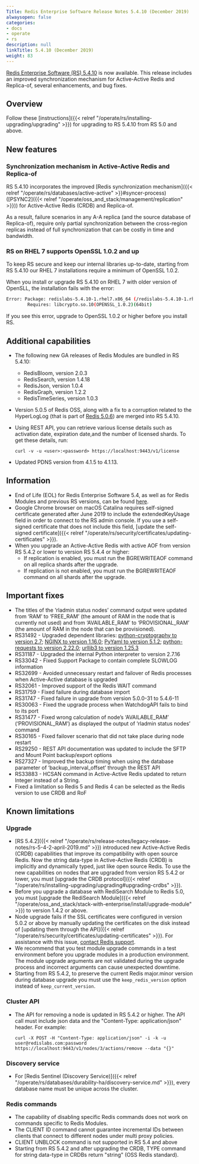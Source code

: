 ```yaml
---
Title: Redis Enterprise Software Release Notes 5.4.10 (December 2019)
alwaysopen: false
categories:
- docs
- operate
- rs
description: null
linkTitle: 5.4.10 (December 2019)
weight: 83
---
```


[Redis Enterprise Software (RS) 5.4.10](https://redislabs.com/redis-enterprise/software/downloads/#downloads) is now available.
This release includes an improved synchronization mechanism for Active-Active Redis and Replica-of, several enhancements, and bug fixes.

## Overview

Follow these [instructions]({{< relref "/operate/rs/installing-upgrading/upgrading" >}}) for upgrading to RS 5.4.10 from RS 5.0 and above.

## New features

### Synchronization mechanism in Active-Active Redis and Replica-of

RS 5.4.10 incorporates the improved [Redis synchronization mechanism]({{< relref "/operate/rs/databases/active-active" >}}#syncer-process) ([PSYNC2]({{< relref "/operate/oss_and_stack/management/replication" >}})) for Active-Active Redis (CRDB) and Replica-of.

As a result, failure scenarios in any A-A replica (and the source database of Replica-of), require only partial synchronization between the cross-region replicas instead of full synchronization that can be costly in time and bandwidth.

### RS on RHEL 7 supports OpenSSL 1.0.2 and up

To keep RS secure and keep our internal libraries up-to-date, starting from RS 5.4.10 our RHEL 7 installations require a minimum of OpenSSL 1.0.2.

When you install or upgrade RS 5.4.10 on RHEL 7 with older version of OpenSLL, the installation fails with the error:

```sh
Error: Package: redislabs-5.4.10-1.rhel7.x86_64 (/redislabs-5.4.10-1.rhel7.x86_64)
        Requires: libcrypto.so.10(OPENSSL_1.0.2)(64bit)
```

If you see this error, upgrade to OpenSSL 1.0.2 or higher before you install RS.

## Additional capabilities

- The following new GA releases of Redis Modules are bundled in RS 5.4.10:
    - RedisBloom, version 2.0.3
    - RedisSearch, version 1.4.18
    - RedisJson, version 1.0.4
    - RedisGraph, version 1.2.2
    - RedisTimeSeries, version 1.0.3
- Version 5.0.5 of Redis OSS, along with a fix to a corruption related to the HyperLogLog (that is part of [Redis 5.0.6](https://raw.githubusercontent.com/antirez/redis/5.0/00-RELEASENOTES)) are merged into RS 5.4.10.
- Using REST API, you can retrieve various license details such as activation date, expiration date,and the number of licensed shards. To get these details, run:

    `curl -v -u <user>:<password> https://localhost:9443/v1/license`

- Updated PDNS version from 4.1.5 to 4.1.13.

## Information

- End of Life (EOL) for Redis Enterprise Software 5.4, as well as for Redis Modules and previous RS versions, can be found [here](https://docs.redis.com/latest/rs/installing-upgrading/product-lifecycle).
- Google Chrome browser on macOS Catalina requires self-signed certificate generated after June 2019 to include the extendedKeyUsage field in order to connect to the RS admin console.
    If you use a self-signed certificate that does not include this field, [update the self-signed certificate]({{< relref "/operate/rs/security/certificates/updating-certificates" >}}).
- When you upgrade an Active-Active Redis with active AOF from version RS 5.4.2 or lower to version RS 5.4.4 or higher:
    - If replication is enabled, you must run the BGREWRITEAOF command on all replica shards after the upgrade.
    - If replication is not enabled, you must run the BGREWRITEAOF command on all shards after the upgrade.

## Important fixes

- The titles of the ‘rladmin status nodes’ command output were updated from ‘RAM’ to ‘FREE_RAM’ (the amount of RAM in the node that is currently not used) and from ‘AVAILABLE_RAM’ to ‘PROVISIONAL_RAM’ (the amount of RAM in the node that can be provisioned).
- RS31492 - Upgraded dependent libraries: [python-cryptography to version 2.7](https://github.com/redislabsdev/Redis-Enterprise/pull/4209/commits/3b5a408696b91a0b545f670ce35bb920d5a4beb4); [NGINX to version 1.16.0](https://github.com/redislabsdev/Redis-Enterprise/pull/4209/commits/4ab171d4467bd91c6b38cec81da3c52a6113a787); [PyYaml to version 5.1.2](https://github.com/redislabsdev/Redis-Enterprise/pull/4209/commits/11e814ae0d14c85b248bc7451edbbbcb71f3858f); [python-requests to version 2.22.0](https://github.com/redislabsdev/Redis-Enterprise/pull/4209/commits/0e2ab74b4e2b2dc9872a86fbdb5593f5354eb103); [urllib3 to version 1.25.3](https://github.com/redislabsdev/Redis-Enterprise/pull/4209/commits/038e44163d7dc1fed4e3b67cb252a84583c2f44a)
- RS31187 - Upgraded the internal Python interpreter to version 2.7.16
- RS33042 - Fixed Support Package to contain complete SLOWLOG information
- RS32699 - Avoided unnecessary restart and failover of Redis processes when Active-Active database is upgraded
- RS32061 - Improved support of the Redis WAIT command
- RS31759 - Fixed failure during database import
- RS31747 - Fixed failure in upgrade from version 5.0.0-31 to 5.4.6-11
- RS30063 - Fixed the upgrade process when WatchdogAPI fails to bind to its port
- RS31477 - Fixed wrong calculation of node’s ‘AVAILABLE_RAM’ (‘PROVISIONAL_RAM’) as displayed the output of ‘rladmin status nodes’ command
- RS30165 - Fixed failover scenario that did not take place during node restart
- RS29250 - REST API documentation was updated to include the SFTP and Mount Point backup/export options
- RS27327 - Improved the backup timing when using the database parameter of ‘backup_interval_offset’ through the REST API
- RS33883 - HCSAN command in Active-Active Redis updated to return Integer instead of a String.
- Fixed a limitation so Redis 5 and Redis 4 can be selected as the Redis version to use CRDB and RoF

## Known limitations

### Upgrade

- [RS 5.4.2]({{< relref "/operate/rs/release-notes/legacy-release-notes/rs-5-4-2-april-2019.md" >}}) introduced new Active-Active Redis (CRDB) capabilities
    that improve its compatibility with open source Redis.
    Now the string data-type in Active-Active Redis (CRDB) is implicitly and dynamically typed, just like open source Redis.
    To use the new capabilities on nodes that are upgraded from version RS 5.4.2 or lower,
    you must [upgrade the CRDB protocol]({{< relref "/operate/rs/installing-upgrading/upgrading#upgrading-crdbs" >}}).
- Before you upgrade a database with RediSearch Module to Redis 5.0,
    you must [upgrade the RediSearch Module]({{< relref "/operate/oss_and_stack/stack-with-enterprise/install/upgrade-module" >}}) to version 1.4.2 or above.
- Node upgrade fails if the SSL certificates were configured in version 5.0.2 or above
    by manually updating the certificates on the disk instead of [updating them through the API]({{< relref "/operate/rs/security/certificates/updating-certificates" >}}).
    For assistance with this issue, [contact Redis support](https://redislabs.com/company/support/).
- We recommend that you test module upgrade commands in a test environment before you upgrade modules in a production environment.
    The module upgrade arguments are not validated during the upgrade process and incorrect arguments can cause unexpected downtime.
- Starting from RS 5.4.2, to preserve the current Redis major.minor version during database upgrade you must use the `keep_redis_version` option instead of `keep_current_version`.

### Cluster API

- The API for removing a node is updated in RS 5.4.2 or higher. The API call must include json data and the "Content-Type: application/json" header. For example:

    `curl -X POST -H "Content-Type: application/json" -i -k -u user@redislabs.com:password https://localhost:9443/v1/nodes/3/actions/remove --data "{}"`

### Discovery service

- For [Redis Sentinel (Discovery Service)]({{< relref "/operate/rs/databases/durability-ha/discovery-service.md" >}}), every database name must be unique across the cluster.

### Redis commands

- The capability of disabling specific Redis commands does not work on commands specific to Redis Modules.
- The CLIENT ID command cannot guarantee incremental IDs between clients that connect to different nodes under multi proxy policies.
- CLIENT UNBLOCK command is not supported in RS 5.4 and above
- Starting from RS 5.4.2 and after upgrading the CRDB, TYPE command for string data-type in CRDBs return "string" (OSS Redis standard).
